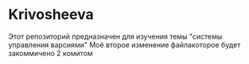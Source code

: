 # Krivosheeva
Этот репозиторий предназначен для изучения темы "системы управления варсиями"
Моё второе изменение файлакоторое будет закоммичено 2 комитом
